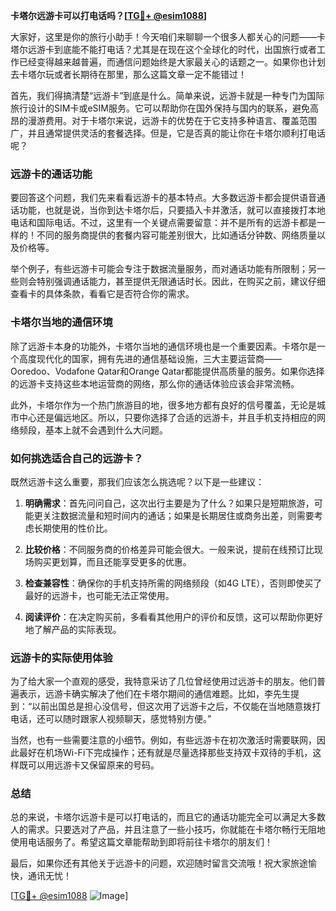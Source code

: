 **卡塔尔远游卡可以打电话吗？[[TG💪+ @esim1088](https://t.me/s/esim1088)]**

大家好，这里是你的旅行小助手！今天咱们来聊聊一个很多人都关心的问题——卡塔尔远游卡到底能不能打电话？尤其是在现在这个全球化的时代，出国旅行或者工作已经变得越来越普遍，而通信问题始终是大家最关心的话题之一。如果你也计划去卡塔尔玩或者长期待在那里，那么这篇文章一定不能错过！

首先，我们得搞清楚“远游卡”到底是什么。简单来说，远游卡就是一种专门为国际旅行设计的SIM卡或eSIM服务。它可以帮助你在国外保持与国内的联系，避免高昂的漫游费用。对于卡塔尔来说，远游卡的优势在于它支持多种语言、覆盖范围广，并且通常提供灵活的套餐选择。但是，它是否真的能让你在卡塔尔顺利打电话呢？

### **远游卡的通话功能**
要回答这个问题，我们先来看看远游卡的基本特点。大多数远游卡都会提供语音通话功能，也就是说，当你到达卡塔尔后，只要插入卡并激活，就可以直接拨打本地电话和国际电话。不过，这里有一个关键点需要留意：并不是所有的远游卡都是一样的！不同的服务商提供的套餐内容可能差别很大，比如通话分钟数、网络质量以及价格等。

举个例子，有些远游卡可能会专注于数据流量服务，而对通话功能有所限制；另一些则会特别强调通话能力，甚至提供无限通话时长。因此，在购买之前，建议仔细查看卡的具体条款，看看它是否符合你的需求。

### **卡塔尔当地的通信环境**
除了远游卡本身的功能外，卡塔尔当地的通信环境也是一个重要因素。卡塔尔是一个高度现代化的国家，拥有先进的通信基础设施，三大主要运营商——Ooredoo、Vodafone Qatar和Orange Qatar都能提供高质量的服务。如果你选择的远游卡支持这些本地运营商的网络，那么你的通话体验应该会非常流畅。

此外，卡塔尔作为一个热门旅游目的地，很多地方都有良好的信号覆盖，无论是城市中心还是偏远地区。所以，只要你选择了合适的远游卡，并且手机支持相应的网络频段，基本上就不会遇到什么大问题。

### **如何挑选适合自己的远游卡？**
既然远游卡这么重要，那我们应该怎么挑选呢？以下是一些建议：

1. **明确需求**：首先问问自己，这次出行主要是为了什么？如果只是短期旅游，可能更关注数据流量和短时间内的通话；如果是长期居住或商务出差，则需要考虑长期使用的性价比。
   
2. **比较价格**：不同服务商的价格差异可能会很大。一般来说，提前在线预订比现场购买更划算，而且还能享受更多的优惠。

3. **检查兼容性**：确保你的手机支持所需的网络频段（如4G LTE），否则即使买了最好的远游卡，也可能无法正常使用。

4. **阅读评价**：在决定购买前，多看看其他用户的评价和反馈，这可以帮助你更好地了解产品的实际表现。

### **远游卡的实际使用体验**
为了给大家一个直观的感受，我特意采访了几位曾经使用过远游卡的朋友。他们普遍表示，远游卡确实解决了他们在卡塔尔期间的通信难题。比如，李先生提到：“以前出国总是担心没信号，但这次用了远游卡之后，不仅能在当地随意拨打电话，还可以随时跟家人视频聊天，感觉特别方便。”

当然，也有一些需要注意的小细节。例如，有些远游卡在初次激活时需要联网，因此最好在机场Wi-Fi下完成操作；还有就是尽量选择那些支持双卡双待的手机，这样既可以用远游卡又保留原来的号码。

### **总结**
总的来说，卡塔尔远游卡是可以打电话的，而且它的通话功能完全可以满足大多数人的需求。只要选对了产品，并且注意了一些小技巧，你就能在卡塔尔畅行无阻地使用电话服务了。希望这篇文章能帮助到即将前往卡塔尔的朋友们！

最后，如果你还有其他关于远游卡的问题，欢迎随时留言交流哦！祝大家旅途愉快，通讯无忧！

[[TG💪+ @esim1088](https://t.me/s/esim1088) ![Image](https://i.postimg.cc/4NQfJmqS/Snipaste-2025-05-13-00-14-12.png)]